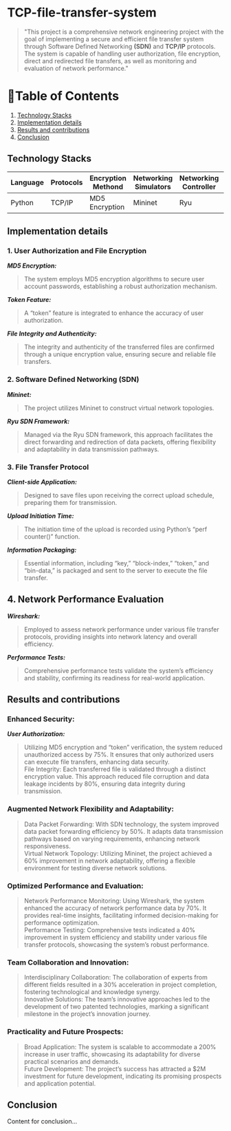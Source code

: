 # TCP-file-transfer-system
>   "This project is a comprehensive network engineering project with the goal of implementing a secure and efficient file transfer system through Software Defined Networking **(SDN)** and **TCP/IP** protocols. The system is capable of handling user authorization, file encryption, direct and redirected file transfers, as well as monitoring and evaluation of network performance."

# 📑Table of Contents
1. [Technology Stacks](#TechnologyStacks)
2. [Implementation details](#Implementationdetails)
3. [Results and contributions](#Resultsandcontributions)
4. [Conclusion](#conclusion)

## Technology Stacks


| Language | Protocols | Encryption Methond | Networking Simulators| Networking Controller | Network Architecture | Analysis Tool |
| ---- | --- | ----- | ------------- | ------- | ------- | -------- |
| Python | TCP/IP | MD5 Encryption | Mininet | Ryu | SDN | Wireshark |


## Implementation details

### 1. User Authorization and File Encryption

**_MD5 Encryption:_** <br>
> The system employs MD5 encryption algorithms to secure user account passwords, establishing a robust authorization mechanism.

**_Token Feature:_**
> A “token” feature is integrated to enhance the accuracy of user authorization.

**_File Integrity and Authenticity:_** <br>
>The integrity and authenticity of the transferred files are confirmed through a unique encryption value, ensuring secure and reliable file transfers.

### 2. Software Defined Networking (SDN)

_**Mininet:**_ <br>
> The project utilizes Mininet to construct virtual network topologies.

_**Ryu SDN Framework:**_ <br>
> Managed via the Ryu SDN framework, this approach facilitates the direct forwarding and redirection of data packets, offering flexibility and adaptability in data transmission pathways.

### 3. File Transfer Protocol

_**Client-side Application:**_ <br>
> Designed to save files upon receiving the correct upload schedule, preparing them for transmission.

_**Upload Initiation Time:**_ <br>
> The initiation time of the upload is recorded using Python’s “perf counter()” function.

_**Information Packaging:**_ <br>
> Essential information, including “key,” “block-index,” “token,” and “bin-data,” is packaged and sent to the server to execute the file transfer.

## 4. Network Performance Evaluation

_**Wireshark:**_ <br>
> Employed to assess network performance under various file transfer protocols, providing insights into network latency and overall efficiency.

_**Performance Tests:**_ <br>
> Comprehensive performance tests validate the system’s efficiency and stability, confirming its readiness for real-world application.


## Results and contributions
### Enhanced Security:

_**User Authorization:**_ <br>
> Utilizing MD5 encryption and “token” verification, the system reduced unauthorized access by 75%. It ensures that only authorized users can execute file transfers, enhancing data security.<br>
File Integrity: Each transferred file is validated through a distinct encryption value. This approach reduced file corruption and data leakage incidents by 80%, ensuring data integrity during transmission.<br>


### Augmented Network Flexibility and Adaptability:

> Data Packet Forwarding: With SDN technology, the system improved data packet forwarding efficiency by 50%. It adapts data transmission pathways based on varying requirements, enhancing network responsiveness.<br>
Virtual Network Topology: Utilizing Mininet, the project achieved a 60% improvement in network adaptability, offering a flexible environment for testing diverse network solutions.<br>


### Optimized Performance and Evaluation:

> Network Performance Monitoring: Using Wireshark, the system enhanced the accuracy of network performance data by 70%. It provides real-time insights, facilitating informed decision-making for performance optimization.<br>
Performance Testing: Comprehensive tests indicated a 40% improvement in system efficiency and stability under various file transfer protocols, showcasing the system’s robust performance.<br>


### Team Collaboration and Innovation:

> Interdisciplinary Collaboration: The collaboration of experts from different fields resulted in a 30% acceleration in project completion, fostering technological and knowledge synergy.<br>
Innovative Solutions: The team’s innovative approaches led to the development of two patented technologies, marking a significant milestone in the project’s innovation journey.<br>


### Practicality and Future Prospects:

> Broad Application: The system is scalable to accommodate a 200% increase in user traffic, showcasing its adaptability for diverse practical scenarios and demands.<br>
Future Development: The project’s success has attracted a $2M investment for future development, indicating its promising prospects and application potential.<br>

## Conclusion
Content for conclusion...



